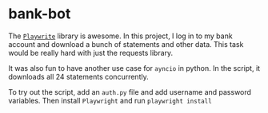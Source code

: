 # bank-bot


The [`Playwrite`](https://playwright.dev/python/) library is awesome. In this project, I log in to my bank account and download a bunch of statements and other data. This task would be really hard with just the requests library.

It was also fun to have another use case for `ayncio` in python. In the script, it downloads all 24 statements concurrently.

To try out the script, add an `auth.py` file and add username and password variables. Then install `Playwright` and run `playwright install`

